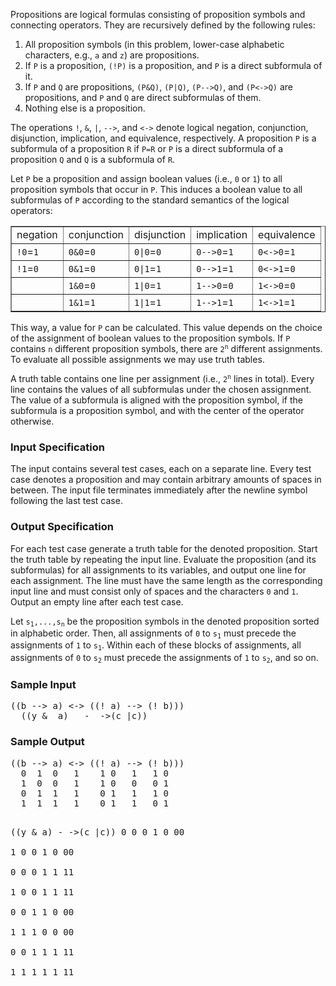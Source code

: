<p>

Propositions are logical formulas consisting of proposition symbols and connecting operators.
They are recursively defined by the following rules:

</p><ol>
<li>All proposition symbols (in this problem, lower-case alphabetic characters, e.g., <code>a</code> and <code>z</code>) are propositions.

</li><li>If <code>P</code> is a proposition, <code>(!</code><code>P</code><code>)</code> is a proposition, and <code>P</code> is a direct subformula of it.
</li><li>If <code>P</code> and <code>Q</code> are propositions, <code>(</code><code>P</code><code>&amp;</code><code>Q</code><code>)</code>, <code>(</code><code>P</code><code>|</code><code>Q</code><code>)</code>, <code>(</code><code>P</code><code>--&gt;</code><code>Q</code><code>)</code>, and <code>(</code><code>P</code><code>&lt;-&gt;</code><code>Q</code><code>)</code> are propositions, and <code>P</code> and <code>Q</code> are direct subformulas of them.

</li><li>Nothing else is a proposition.
</li></ol>

The operations <code>!</code>, <code>&amp;</code>, <code>|</code>, <code>--&gt;</code>, and <code>&lt;-&gt;</code> denote logical negation, conjunction, disjunction, implication, and equivalence, respectively.
A proposition <code>P</code> is a subformula of a proposition <code>R</code> if <code>P=R</code> or <code>P</code> is a direct subformula of a proposition <code>Q</code> and <code>Q</code> is a subformula of <code>R</code>.


<p>

Let <code>P</code> be a proposition and assign boolean values (i.e., <code>0</code> or <code>1</code>) to all proposition symbols that occur in <code>P</code>.
This induces a boolean value to all subformulas of <code>P</code> according to the standard semantics of the logical operators:

</p><p>

</p><center>
<table border="">
<tbody><tr>
<td>negation
</td><td>conjunction
</td><td>disjunction
</td><td>implication
</td><td>equivalence
</td></tr><tr>
<td><code>!</code><code>0</code>=<code>1</code>
</td><td><code>0</code><code>&amp;</code><code>0</code>=<code>0</code>

</td><td><code>0</code><code>|</code><code>0</code>=<code>0</code>
</td><td><code>0</code><code>--&gt;</code><code>0</code>=<code>1</code>
</td><td><code>0</code><code>&lt;-&gt;</code><code>0</code>=<code>1</code>

</td></tr><tr>
<td><code>!</code><code>1</code>=<code>0</code>
</td><td><code>0</code><code>&amp;</code><code>1</code>=<code>0</code>
</td><td><code>0</code><code>|</code><code>1</code>=<code>1</code>

</td><td><code>0</code><code>--&gt;</code><code>1</code>=<code>1</code>
</td><td><code>0</code><code>&lt;-&gt;</code><code>1</code>=<code>0</code>
</td></tr><tr>
<td>
</td><td><code>1</code><code>&amp;</code><code>0</code>=<code>0</code>

</td><td><code>1</code><code>|</code><code>0</code>=<code>1</code>
</td><td><code>1</code><code>--&gt;</code><code>0</code>=<code>0</code>
</td><td><code>1</code><code>&lt;-&gt;</code><code>0</code>=<code>0</code>

</td></tr><tr>
<td>
</td><td><code>1</code><code>&amp;</code><code>1</code>=<code>1</code>
</td><td><code>1</code><code>|</code><code>1</code>=<code>1</code>
</td><td><code>1</code><code>--&gt;</code><code>1</code>=<code>1</code>

</td><td><code>1</code><code>&lt;-&gt;</code><code>1</code>=<code>1</code>
</td></tr></tbody></table>
</center>

<p>

This way, a value for <code>P</code> can be calculated.
This value depends on the choice of the assignment of boolean values to the proposition symbols.
If <code>P</code> contains <code>n</code> different proposition symbols, there are <code>2<sup>n</sup></code> different assignments.
To evaluate all possible assignments we may use truth tables.


</p><p>

A truth table contains one line per assignment (i.e., <code>2<sup>n</sup></code> lines in total).
Every line contains the values of all subformulas under the chosen assignment.
The value of a subformula is aligned with the proposition symbol, if the subformula is a proposition symbol, and with the center of the operator otherwise.

</p><h3>Input Specification</h3>
<p>

The input contains several test cases, each on a separate line.
Every test case denotes a proposition and may contain arbitrary amounts of spaces in between.
The input file terminates immediately after the newline symbol following the last test case.

</p><h3>Output Specification</h3>
<p>

For each test case generate a truth table for the denoted proposition.
Start the truth table by repeating the input line.
Evaluate the proposition (and its subformulas) for all assignments to its variables, and output one line for each assignment.
The line must have the same length as the corresponding input line and must consist only of spaces and the characters <code>0</code> and <code>1</code>.
Output an empty line after each test case.


</p><p>

Let <code>s<sub>1</sub>,...,s<sub>n</sub></code> be the proposition symbols in the denoted proposition sorted in alphabetic order.
Then, all assignments of <code>0</code> to <code>s<sub>1</sub></code> must precede the assignments of <code>1</code> to <code>s<sub>1</sub></code>.
Within each of these blocks of assignments, all assignments of <code>0</code> to <code>s<sub>2</sub></code> must precede the assignments of <code>1</code> to <code>s<sub>2</sub></code>, and so on.


</p><h3>Sample Input</h3>
<p>

</p><pre>((b --&gt; a) &lt;-&gt; ((! a) --&gt; (! b)))
  ((y &amp;  a)   -  -&gt;(c |c))
</pre>

<h3>Sample Output</h3>
<p>

</p><pre>((b --&gt; a) &lt;-&gt; ((! a) --&gt; (! b)))
  0  1  0   1    1 0   1   1 0   
  1  0  0   1    1 0   0   0 1   
  0  1  1   1    0 1   1   1 0   
  1  1  1   1    0 1   1   0 1   

  ((y &amp;  a)   -  -&gt;(c |c))
    0 0  0       1  0 00  
    1 0  0       1  0 00  
    0 0  0       1  1 11  
    1 0  0       1  1 11  
    0 0  1       1  0 00  
    1 1  1       0  0 00  
    0 0  1       1  1 11  
    1 1  1       1  1 11  

</pre>